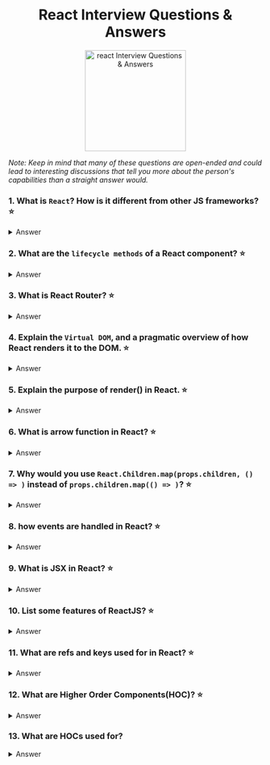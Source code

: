 <h1 align="center">
React Interview Questions & Answers
</h1>
<p align="center">
    <img src="https://upload.wikimedia.org/wikipedia/commons/a/a7/React-icon.svg" alt="react Interview Questions & Answers" width="200" height="200"/>
</p>

_Note: Keep in mind that many of these questions are open-ended and could lead to interesting discussions that tell you more about the person's capabilities than a straight answer would._

### 1. What is `React`? How is it different from other JS frameworks? :star:

<details>
    <summary>
        Answer
    </summary>

React is a Component-Based JavaScript library for building user interfaces. Opposed to a full framework like [Angular](https://angular.io/) React does not ship with routing, state management and data fetching by default, these functionalities have been left to third parties. This makes react really flexible since you are able to choose the best tool for your project’s needs.

</details>

### 2. What are the `lifecycle methods` of a React component? :star:

<details>
    <summary>
        Answer
    </summary>

Every component has several `lifecycle methods` that can be overridden to run code at particular times in the process. [Here](http://projects.wojtekmaj.pl/react-lifecycle-methods-diagram/) is a helpful diagram to better visualize the order in which each `lifecycle method` is used.

Click [here](https://reactjs.org/docs/react-component.html#the-component-lifecycle) for more information about each `lifecycle method`

</details>

### 3. What is React Router? :star:

<details>
    <summary>
        Answer
    </summary>

[React Router](https://github.com/ReactTraining/react-router) is the standard routing library for React. React Router helps you add new screens and flows to your application incredibly quickly, all while keeping the URL in sync with what's being displayed on the page.

</details>

### 4. Explain the `Virtual DOM`, and a pragmatic overview of how React renders it to the DOM. :star:

<details>
    <summary>
        Answer
    </summary>

In React, for every DOM object, there is a corresponding "virtual DOM object." A virtual DOM object is a representation of a DOM object, like a lightweight copy.

When you render a JSX element, every single virtual DOM object gets updated. This sounds incredibly inefficient, but the cost is insignificant because the virtual DOM can update so quickly.

Once the virtual DOM has updated, then React compares the virtual DOM with a virtual DOM snapshot that was taken right before the update.

By comparing the new virtual DOM with a pre-update version, React figures out exactly which virtual DOM objects have changed. This process is called "diffing."

Once React knows which virtual DOM objects have changed, then React updates those objects, and only those objects, on the real DOM

</details>

### 5. Explain the purpose of render() in React. :star:

<details>
    <summary>
         Answer
    </summary>

The purpose is to render a React element into the DOM in the supplied container and return a reference to the component (or returns null for stateless components).

If the React element was previously rendered into container, this will perform an update on it and only mutate the DOM as necessary to reflect the latest React element.

`ReactDOM.render(element, container[, callback])`

Click [here](https://reactjs.org/docs/react-dom.html#render) for more info on the `render()` method

</details>

### 6. What is arrow function in React? :star:

<details>
    <summary>
        Answer
    </summary>
    
The fat arrow => is used to define anonymous functions. There are two important differences in the behavior of these functions, compared to functions defined with function.
First, the binding for the keyword this is the same outside and inside the fat arrow function. This is different than functions declared with function, which can bind this to another object upon invocation. Maintaining the this binding is very convenient for operations like mapping: this.items.map(x => this.doSomethingWith(x)).
Second, fat arrow functions don't have an arguments object defined. You can achieve the same thing using the spread syntax: (...args) => doSomething(args[0], args[1]).


</details>

### 7. Why would you use `React.Children.map(props.children, () => )` instead of `props.children.map(() => )`? :star:

<details>
    <summary>
        Answer
    </summary>
    
Since this.props.children can have one element, multiple elements, or none at all, its value is respectively a single child node, an array of child nodes or undefined. Sometimes, we want to transform our children before rendering them — for example, to add additional props to every child. If we wanted to do that, we'd have to take the possible types of this.props.children into account. For example, if there is only one child, we can't map it.


</details>

### 8. how events are handled in React? :star:

<details>
    <summary>
        Answer
    </summary>
    
React creates its own event system which is fully compatible with W3C object model. All browser’native events are wrapped by instances of Synthetic Event. It provides a cross-browser interface to a native event. That means you do not need to worry about incompatible event names and fields. Besides, React event system is implemented through event delegation and also has a pool of event objects to reduce memory overhead.


</details>

### 9. What is JSX in React? :star:

<details>
    <summary>
        Answer
    </summary>
    
JSX can best be thought of as a markup syntax that very closely resembles HTML.It is more or less like the combination of Javascript + XML. JSX makes writing React components, the building blocks of React UI, easier by making the syntax developers use for generating these strings of HTML almost identical to the HTML they will inject into the web page.JSX is one of best ReactJS features. Web developers will always go for an easy way out, which is why this is a great choice for many.

</details>

### 10. List some features of ReactJS? :star:

<details>
    <summary>
        Answer
    </summary>
    
1. Lightweight DOM For Better Performance
2. Easy Learning Curve
3. A desired interface can be created in a relatively easy manner.
4. Components Support And Little Dependencies

</details>

### 11. What are refs and keys used for in React? :star:

<details>
    <summary>
        Answer
    </summary>
    
The ref is used to return a reference to your element. Refs can be useful when you need DOM measurements or to add methods to your components.

React keys are useful when working with dynamically created components or when your rendered lists are altered by users. Setting the key value will keep your components uniquely identified by the React after the change.

</details>

### 12. What are Higher Order Components(HOC)? :star:

<details>
    <summary>
        Answer
    </summary>
    
Higher Order Component is an advanced way of reusing the component logic. Basically, it’s a pattern derived from React’s compositional nature.

HOC are custom components which wrap another component within it. They can accept any dynamically provided child component but they won’t modify or copy any behavior from their input components. We can say that HOC are ‘pure’ components.

</details>

### 13. What are HOCs used for?

<details>
    <summary>
        Answer
    </summary>
    
HOCs are used for many tasks, some being:
* Code reuse, logic and bootstrap abstraction
* State abstraction and manipulation
* Props manipulation

</details>
